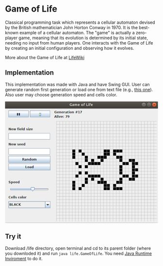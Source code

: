 # Game of Life
Classical programming task which represents a cellular automaton devised by the British mathematician John Horton Conway in 1970. It is the best-known example of a cellular automaton.
The "game" is actually a zero-player game, meaning that its evolution is determined by its initial state, needing no input from human players. One interacts with the Game of Life by creating an initial configuration and observing how it evolves. 

More about the Game of Life at [LifeWiki](https://www.conwaylife.com/wiki/Conway%27s_Game_of_Life)

## Implementation
This implementation was made with Java and have Swing GUI. 
User can generate random first generation or load one from text file (e.g., [this one](https://github.com/Hexronimo/game-of-life/blob/master/test1-77P4H1V01.txt
)). Also user may choose generation speed and cells color.

![MyImage](https://github.com/Hexronimo/game-of-life/raw/master/field.png)

## Try it
Download /life directory, open terminal and cd to its parent folder (where you downloded it) and run `java life.GameOfLife`. You need [Java Runtime Inviroment](https://www.oracle.com/technetwork/java/javase/downloads/jre8-downloads-2133155.html) to do it.

